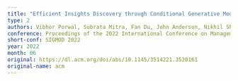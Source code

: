 ```yaml
---
title: "Efficient Insights Discovery through Conditional Generative Model based Query Approximation"
type: 2
authors: Vibhor Porwal, Subrata Mitra, Fan Du, John Anderson, Nikhil Sheoran, Anup Rao, Tung Mai, Gautam Kowshik, Sapthotharan Nair, Sameeksha Arora, Saurabh Mahapatra
conference: Proceedings of the 2022 International Conference on Management of Data
short-conf: SIGMOD 2022
year: 2022
month: 06
original: https://dl.acm.org/doi/abs/10.1145/3514221.3520161
original-name: acm
---
```

